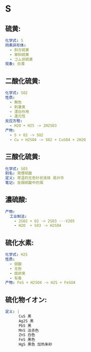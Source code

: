 # S

## 硫黄:

```yaml
化学式: S
同素异形体:
  - 斜方硫黄
  - 単斜硫黄
  - ゴム状硫黄
现象: 白濁

```

## 二酸化硫黄:

```yaml
化学式: SO2
性质:
  - 無色
  - 刺激臭
  - 漂白作用
  - 還元性
反应方程:
  - H2O + H2S -> 2H2SO3
产物:
  - S + O2 -> SO2
  - Cu + H2SO4 -> SO2 + CuSO4 + 2H2O
```

## 三酸化硫黄:

```yaml
化学式: SO3
别名: 発煙硫酸
定义: 常温的无色针状液体 易升华
笔记: 发烟硫酸中的烟

```

## 濃硫酸:

```yaml
产物:
  工业制法:
    - 2SO2 + O2 -> 2SO3 ···V2O5
    - H2O  + SO3 -> H2SO4

```

## 硫化水素:

```yaml
化学式: H2S
性质:
  - 弱酸
  - 无色
  - 腐卵臭
  - 有毒
产物: FeS + H2SO4 -> H2S + FeSO4

```

## 硫化物イオン:

```yaml
定义: |
      CuS 黑
      Ag2S 黑
      PbS 黑
      MnS 淡赤色
      ZnS 白色
      FeS 黑色
      HgS 黑色 加热朱砂
```